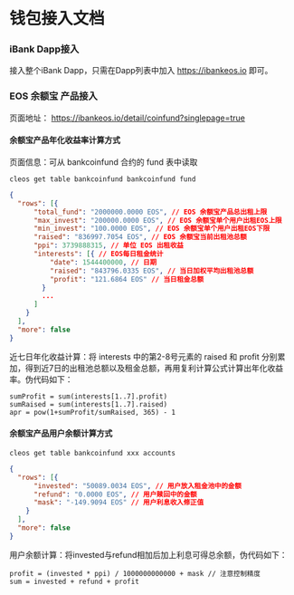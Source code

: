 # 钱包接入文档

### iBank Dapp接入

接入整个iBank Dapp，只需在Dapp列表中加入 https://ibankeos.io 即可。



### EOS 余额宝 产品接入

页面地址： https://ibankeos.io/detail/coinfund?singlepage=true 

#### 余额宝产品年化收益率计算方式

页面信息：可从 bankcoinfund 合约的 fund 表中读取

`cleos get table bankcoinfund bankcoinfund fund`

```json
{
  "rows": [{
      "total_fund": "2000000.0000 EOS", // EOS 余额宝产品总出租上限
      "max_invest": "200000.0000 EOS", // EOS 余额宝单个用户出租EOS上限
      "min_invest": "100.0000 EOS", // EOS 余额宝单个用户出租EOS下限
      "raised": "836997.7054 EOS", // EOS 余额宝当前出租池总额
      "ppi": 3739888315, // 单位 EOS 出租收益
      "interests": [{ // EOS每日租金统计
          "date": 1544400000, // 日期
          "raised": "843796.0335 EOS", // 当日加权平均出租池总额
          "profit": "121.6864 EOS" // 当日租金总额
        }
        ...
      ]
    }
  ],
  "more": false
}
```

近七日年化收益计算：将 interests 中的第2-8号元素的 raised 和 profit 分别累加，得到近7日的出租池总额以及租金总额，再用复利计算公式计算出年化收益率。伪代码如下：

```
sumProfit = sum(interests[1..7].profit)
sumRaised = sum(interests[1..7].raised)
apr = pow(1+sumProfit/sumRaised, 365) - 1
```

#### 余额宝产品用户余额计算方式

`cleos get table bankcoinfund xxx accounts`

```json
{
  "rows": [{
      "invested": "50089.0034 EOS", // 用户放入租金池中的金额
      "refund": "0.0000 EOS", // 用户赎回中的金额
      "mask": "-149.9094 EOS" // 用户利息收入修正值
    }
  ],
  "more": false
}
```

用户余额计算：将invested与refund相加后加上利息可得总余额，伪代码如下：

```
profit = (invested * ppi) / 1000000000000 + mask // 注意控制精度
sum = invested + refund + profit
```

